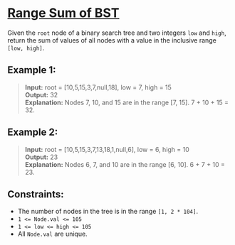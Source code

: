 # [Range Sum of BST](https://leetcode.com/problems/range-sum-of-bst/)

Given the `root` node of a binary search tree and two integers `low` and `high`, return the sum of values of all nodes with a value in the inclusive range `[low, high]`.
## Example 1:
>**Input:** root = [10,5,15,3,7,null,18], low = 7, high = 15  
**Output:** 32  
**Explanation:** Nodes 7, 10, and 15 are in the range [7, 15]. 7 + 10 + 15 = 32.


## Example 2:
>**Input:** root = [10,5,15,3,7,13,18,1,null,6], low = 6, high = 10  
**Output:** 23  
**Explanation:** Nodes 6, 7, and 10 are in the range [6, 10]. 6 + 7 + 10 = 23.  


## Constraints:

* The number of nodes in the tree is in the range `[1, 2 * 104]`.
* `1 <= Node.val <= 105`
* `1 <= low <= high <= 105`
* All `Node.val` are unique.




